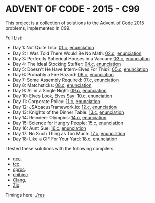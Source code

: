 ADVENT OF CODE - 2015 - C99
===========================

This project is a collection of solutions to the [Advent of Code 2015](https://adventofcode.com/2015)
problems, implemented in C99.

Full List:

- Day 1: Not Quite Lisp: [01.c](./01.c), [enunciation](https://adventofcode.com/2015/day/1)
- Day 2: I Was Told There Would Be No Math: [02.c](./02.c), [enunciation](https://adventofcode.com/2015/day/2)
- Day 3: Perfectly Spherical Houses in a Vacuum: [03.c](./03.c), [enunciation](https://adventofcode.com/2015/day/3)
- Day 4: The Ideal Stocking Stuffer: [04.c](./04.c), [enunciation](https://adventofcode.com/2015/day/4)
- Day 5: Doesn't He Have Intern-Elves For This?: [05.c](./05.c), [enunciation](https://adventofcode.com/2015/day/5)
- Day 6: Probably a Fire Hazard: [06.c](./06.c), [enunciation](https://adventofcode.com/2015/day/6)
- Day 7: Some Assembly Required: [07.c](./07.c), [enunciation](https://adventofcode.com/2015/day/7)
- Day 8: Matchsticks: [08.c](./08.c), [enunciation](https://adventofcode.com/2015/day/8)
- Day 9: All in a Single Night: [09.c](./09.c), [enunciation](https://adventofcode.com/2015/day/9)
- Day 10: Elves Look, Elves Say: [10.c](./10.c), [enunciation](https://adventofcode.com/2015/day/10)
- Day 11: Corporate Policy: [11.c](./11.c), [enunciation](https://adventofcode.com/2015/day/11)
- Day 12: JSAbacusFramework.io: [12.c](./12.c), [enunciation](https://adventofcode.com/2015/day/12)
- Day 13: Knights of the Dinner Table: [13.c](./13.c), [enunciation](https://adventofcode.com/2015/day/13)
- Day 14: Reindeer Olympics: [14.c](./14.c), [enunciation](https://adventofcode.com/2015/day/14)
- Day 15: Science for Hungry People: [15.c](./15.c), [enunciation](https://adventofcode.com/2015/day/15)
- Day 16: Aunt Sue: [16.c](./16.c), [enunciation](https://adventofcode.com/2015/day/16)
- Day 17: No Such Thing as Too Much: [17.c](./17.c), [enunciation](https://adventofcode.com/2015/day/17)
- Day 18: Like a GIF For Your Yard: [18.c](./18.c), [enunciation](https://adventofcode.com/2015/day/18)
<!---
- Day 19: Medicine for Rudolph: [19.c](./19.c), [enunciation](https://adventofcode.com/2015/day/19)
- Day 20: Infinite Elves and Infinite Houses: [20.c](./20.c), [enunciation](https://adventofcode.com/2015/day/20)
- Day 21: RPG Simulator 20XX: [21.c](./21.c), [enunciation](https://adventofcode.com/2015/day/21)
- Day 22: Wizard Simulator 20XX: [22.c](./22.c), [enunciation](https://adventofcode.com/2015/day/22)
- Day 23: Opening the Turing Lock: [23.c](./23.c), [enunciation](https://adventofcode.com/2015/day/23)
- Day 24: It Hangs in the Balance: [24.c](./24.c), [enunciation](https://adventofcode.com/2015/day/24)
- Day 25: Let It Snow: [25.c](./25.c), [enunciation](https://adventofcode.com/2015/day/25)
--->

I tested these solutions with the following compilers: 

- [gcc](https://gcc.gnu.org/).
- [tcc](https://bellard.org/tcc/).
- [cproc](https://sr.ht/~mcf/cproc/).
- [chibicc](https://github.com/rui314/chibicc).
- [Clang](https://clang.llvm.org/).
- [Zig](https://ziglang.org/).

Timings here: [./res](./res)
